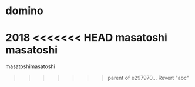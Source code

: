 # domino
2018
<<<<<<< HEAD
masatoshi
masatoshi
=======
masatoshimasatoshi
>>>>>>> parent of e297970... Revert "abc"
